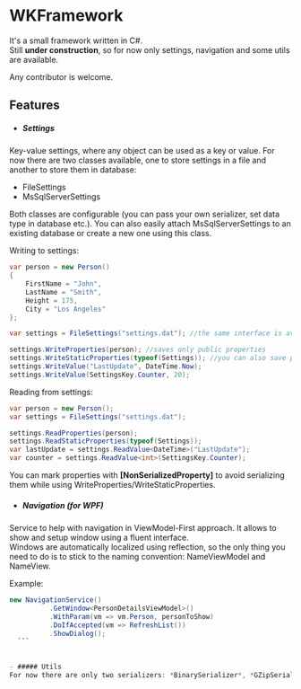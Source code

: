 # WKFramework

It's a small framework written in C#.  
Still **under construction**, so for now only settings, navigation and some utils are available.  

Any contributor is welcome.

## Features


- ##### Settings
Key-value settings, where any object can be used as a key or value. For now there are two classes available, one to store settings in a file and another to store them in database:
 - FileSettings
 - MsSqlServerSettings
 
  Both classes are configurable (you can pass your own serializer, set data type in database etc.). You can also easily attach MsSqlServerSettings to an existing database or create a new one using this class.

  Writing to settings:
  ```c#
  var person = new Person()
  {
      FirstName = "John",
      LastName = "Smith",
      Height = 175,
      City = "Los Angeles"
  };

  var settings = FileSettings("settings.dat"); //the same interface is availalbe for MsSqlServerSettings
  
  settings.WriteProperties(person); //saves only public properties
  settings.WriteStaticProperties(typeof(Settings)); //you can also save properties from a static class
  settings.WriteValue("LastUpdate", DateTime.Now);
  settings.WriteValue(SettingsKey.Counter, 20);
  ```

  Reading from settings:
  ```c#
  var person = new Person();
  var settings = FileSettings("settings.dat");
  
  settings.ReadProperties(person);
  settings.ReadStaticProperties(typeof(Settings));
  var lastUpdate = settings.ReadValue<DateTime>("LastUpdate");
  var counter = settings.ReadValue<int>(SettingsKey.Counter);
  ```

  You can mark properties with **[NonSerializedProperty]** to avoid serializing them while using WriteProperties/WriteStaticProperties.
  
  
  
- ##### Navigation (for WPF)
Service to help with navigation in ViewModel-First approach. It allows to show and setup window using a fluent interface.  
Windows are automatically localized using reflection, so the only thing you need to do is to stick to the naming convention: NameViewModel and NameView.

  Example:
  ```c#
  new NavigationService()
            .GetWindow<PersonDetailsViewModel>()
            .WithParam(vm => vm.Person, personToShow)
            .DoIfAccepted(vm => RefreshList())
            .ShowDialog();
    ```
    
	
- ##### Utils
For now there are only two serializers: *BinarySerializer*, *GZipSerializer* and an extension which allows to perform a deep copy of an object (but it has to be marked as **[Serializable]**).